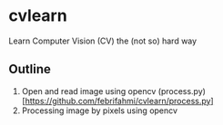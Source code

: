 # cvlearn
Learn Computer Vision (CV) the (not so) hard way

## Outline
1. Open and read image using opencv (process.py)[https://github.com/febrifahmi/cvlearn/process.py]
2. Processing image by pixels using opencv